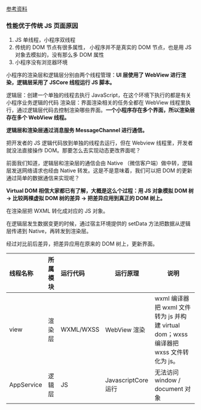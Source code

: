 [参考资料](https://www.jianshu.com/p/fb331438e223)

### 性能优于传统 JS 页面原因

1. JS 单线程，小程序双线程
2. 传统的 DOM 节点有很多属性， 小程序并不是真实的 DOM 节点，也是用 JS 对象去模拟的，没有那么多 DOM 属性
3. 小程序没有浏览器环境

小程序的渲染层和逻辑层分别由两个线程管理：**UI 层使用了 WebView 进行渲染，逻辑层采用了 JSCore 线程运行 JS 脚本。**

逻辑层：创建一个单独的线程去执行 JavaScript，在这个环境下执行的都是有关小程序业务逻辑的代码
渲染层：界面渲染相关的任务全都在 WebView 线程里执行，通过逻辑层代码去控制渲染哪些界面。**一个小程序存在多个界面，所以渲染层存在多个 WebView 线程。**

**逻辑层和渲染层通过消息服务 MessageChannel 进行通信。**

把开发者的 JS 逻辑代码放到单独的线程去运行，但在 Webview 线程里，开发者就没法直接操作 DOM。那要怎么去实现动态更改界面呢？

前面我们知道，逻辑层和渲染层的通信会由 Native （微信客户端）做中转，逻辑层发送网络请求也经由 Native 转发。这是不是意味着，我们可以把 DOM 的更新通过简单的数据通信来实现呢？

**Virtual DOM 相信大家都已有了解，大概是这么个过程：用 JS 对象模拟 DOM 树 -> 比较两棵虚拟 DOM 树的差异 -> 把差异应用到真正的 DOM 树上。**

在渲染层把 WXML 转化成对应的 JS 对象。

在逻辑层发生数据变更的时候，通过宿主环境提供的 setData 方法把数据从逻辑层传递到 Native，再转发到渲染层。

经过对比前后差异，把差异应用在原来的 DOM 树上，更新界面。

| 线程名称   | 所属模块 | 运行代码  | 运行原理            | 说明                                                                                  |
| :--------- | :------- | :-------- | ------------------- | ------------------------------------------------------------------------------------- |
| view       | 渲染层   | WXML/WXSS | WebView 渲染        | wxml 编译器把 wxml 文件转为 js 并构建 virtual dom；wxss 编译器把 wxss 文件转化为 js。 |
| AppService | 逻辑层   | JS        | JavascriptCore 运行 | 无法访问 window / document 对象                                                       |
